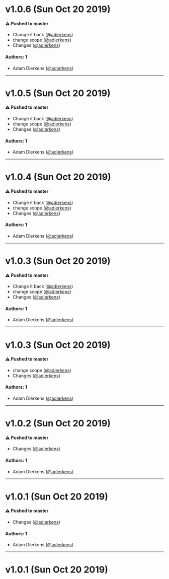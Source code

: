 # v1.0.6 (Sun Oct 20 2019)

#### ⚠️  Pushed to master

- Change it back  ([@adierkens](https://github.com/adierkens))
- change scope  ([@adierkens](https://github.com/adierkens))
- Changes  ([@adierkens](https://github.com/adierkens))

#### Authors: 1

- Adam Dierkens ([@adierkens](https://github.com/adierkens))

---

# v1.0.5 (Sun Oct 20 2019)

#### ⚠️  Pushed to master

- Change it back  ([@adierkens](https://github.com/adierkens))
- change scope  ([@adierkens](https://github.com/adierkens))
- Changes  ([@adierkens](https://github.com/adierkens))

#### Authors: 1

- Adam Dierkens ([@adierkens](https://github.com/adierkens))

---

# v1.0.4 (Sun Oct 20 2019)

#### ⚠️  Pushed to master

- Change it back  ([@adierkens](https://github.com/adierkens))
- change scope  ([@adierkens](https://github.com/adierkens))
- Changes  ([@adierkens](https://github.com/adierkens))

#### Authors: 1

- Adam Dierkens ([@adierkens](https://github.com/adierkens))

---

# v1.0.3 (Sun Oct 20 2019)

#### ⚠️  Pushed to master

- Change it back  ([@adierkens](https://github.com/adierkens))
- change scope  ([@adierkens](https://github.com/adierkens))
- Changes  ([@adierkens](https://github.com/adierkens))

#### Authors: 1

- Adam Dierkens ([@adierkens](https://github.com/adierkens))

---

# v1.0.3 (Sun Oct 20 2019)

#### ⚠️  Pushed to master

- change scope  ([@adierkens](https://github.com/adierkens))
- Changes  ([@adierkens](https://github.com/adierkens))

#### Authors: 1

- Adam Dierkens ([@adierkens](https://github.com/adierkens))

---

# v1.0.2 (Sun Oct 20 2019)

#### ⚠️  Pushed to master

- Changes  ([@adierkens](https://github.com/adierkens))

#### Authors: 1

- Adam Dierkens ([@adierkens](https://github.com/adierkens))

---

# v1.0.1 (Sun Oct 20 2019)

#### ⚠️  Pushed to master

- Changes  ([@adierkens](https://github.com/adierkens))

#### Authors: 1

- Adam Dierkens ([@adierkens](https://github.com/adierkens))

---

# v1.0.1 (Sun Oct 20 2019)

